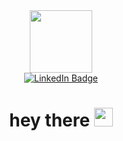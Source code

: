 <div id="header" align="center">
  <img src="https://media.giphy.com/media/paTz7UZbPfTZFRYnnB/giphy.gif" width="100"/>
  <div id="badges">
  <a href="https://www.linkedin.com/in/claire-baissac-bb589a1b7/">
    <img src="https://img.shields.io/badge/LinkedIn-blue?style=for-the-badge&logo=linkedin&logoColor=white" alt="LinkedIn Badge"/>
  </a>
</div>
<img src="https://komarev.com/ghpvc/?username=claire-baissac-yoco&style=flat-square&color=blue" alt=""/>
<h1>
  hey there
  <img src="https://media.giphy.com/media/hvRJCLFzcasrR4ia7z/giphy.gif" width="30px"/>
</h1>
</div>

<!---
claire-baissac-yoco/claire-baissac-yoco is a ✨ special ✨ repository because its `README.md` (this file) appears on your GitHub profile.
You can click the Preview link to take a look at your changes.
--->
